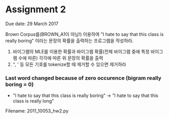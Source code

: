 # Assignment 2

Due date: 29 March 2017


Brown Corpus를(BROWN_A1이 아님!) 이용하여 "I hate to say  that this class is really boring" 이라는 문장의 확률을 출력하는 프로그램을 작성하라.

1. 바이그램의 MLE를 이용한 확률과 바이그램 확률(전체 바이그램 중에 특정 바이그램 수에 따른) 각각에 따른 위 문장의 확률을 출력
2. ", ' 등 모든 기호를  tokenize할 때 제거할 수 있으면 제거하라


### Last word changed because of zero occurence (bigram really boring = 0)
* "I hate to say  that this class is really boring" -> "I hate to say  that this class is really long" 

Filename: 2011_10053_hw2.py
